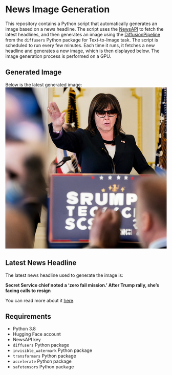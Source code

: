 # News Image Generation
This repository contains a Python script that automatically generates an image based on a news headline. The script uses the [NewsAPI](https://newsapi.org/) to fetch the latest headlines, and then generates an image using the [DiffusionPipeline](https://github.com/huggingface/diffusers) from the `diffusers` Python package for Text-to-Image task.
The script is scheduled to run every few minutes. Each time it runs, it fetches a new headline and generates a new image, which is then displayed below. The image generation process is performed on a GPU.

## Generated Image
Below is the latest generated image:
![Generated Image](image.png)

## Latest News Headline
The latest news headline used to generate the image is:

**Secret Service chief noted a ‘zero fail mission.’ After Trump rally, she’s facing calls to resign**

You can read more about it [here](https://news.google.com/rss/articles/CBMidGh0dHBzOi8vYXBuZXdzLmNvbS9hcnRpY2xlL3RydW1wLWFzc2Fzc2luYXRpb24tYXR0ZW1wdC1zZWNyZXQtc2VydmljZS1jaGVhdGxlLWJpZGVuLTQ4ZDM4NDA1N2E4OTRiNzE4NTlmOTQ1MDM0MDkyOTAy0gEA?oc=5).

## Requirements
- Python 3.8
- Hugging Face account
- NewsAPI key
- `diffusers` Python package
- `invisible_watermark` Python package
- `transformers` Python package
- `accelerate` Python package
- `safetensors` Python package
